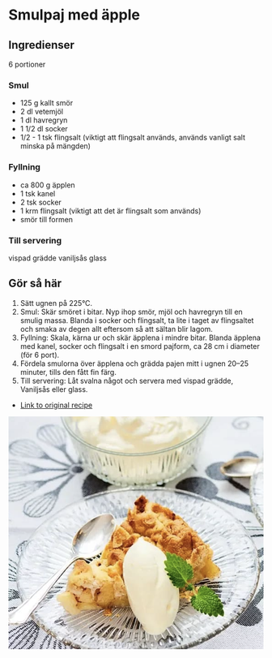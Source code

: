 # Smulpaj med äpple

## Ingredienser

6 portioner

### Smul

- 125 g kallt smör
- 2 dl vetemjöl
- 1 dl havregryn
- 1 1/2 dl socker
- 1/2 - 1 tsk flingsalt (viktigt att flingsalt används, används vanligt salt minska på mängden)

### Fyllning

- ca 800 g äpplen
- 1 tsk kanel
- 2 tsk socker
- 1 krm flingsalt (viktigt att det är flingsalt som används)
- smör till formen

### Till servering
vispad grädde
vaniljsås
glass


## Gör så här

1. Sätt ugnen på 225°C.
1. Smul: Skär smöret i bitar. Nyp ihop smör, mjöl och havregryn till en smulig massa. Blanda i socker och flingsalt, ta lite i taget av flingsaltet och smaka av degen allt eftersom så att sältan blir lagom.
1. Fyllning: Skala, kärna ur och skär äpplena i mindre bitar. Blanda äpplena med kanel, socker och flingsalt i en smord pajform, ca 28 cm i diameter (för 6 port).
1. Fördela smulorna över äpplena och grädda pajen mitt i ugnen 20–25 minuter, tills den fått fin färg.
1. Till servering: Låt svalna något och servera med vispad grädde, Vaniljsås eller glass.

- [Link to original recipe](https://www.ica.se/recept/varldens-godaste-appelsmulpaj-714125/)

![pie](../img/pie_with_apple.png)
